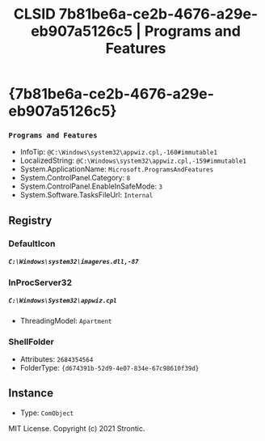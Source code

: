 ﻿---
title: "CLSID 7b81be6a-ce2b-4676-a29e-eb907a5126c5 | Programs and Features"
excerpt: What is COM-Object CLSID 7b81be6a-ce2b-4676-a29e-eb907a5126c5?
---

# {7b81be6a-ce2b-4676-a29e-eb907a5126c5}

### `Programs and Features`
* InfoTip: `@C:\Windows\system32\appwiz.cpl,-160#immutable1`
* LocalizedString: `@C:\Windows\system32\appwiz.cpl,-159#immutable1`
* System.ApplicationName: `Microsoft.ProgramsAndFeatures`
* System.ControlPanel.Category: `8`
* System.ControlPanel.EnableInSafeMode: `3`
* System.Software.TasksFileUrl: `Internal`

## Registry


### DefaultIcon

##### `C:\Windows\system32\imageres.dll,-87`

### InProcServer32

##### `C:\Windows\System32\appwiz.cpl`
* ThreadingModel: `Apartment`

### ShellFolder

* Attributes: `2684354564`
* FolderType: `{d674391b-52d9-4e07-834e-67c98610f39d}`

## Instance

* Type: `ComObject`

MIT License. Copyright (c) 2021 Strontic.


